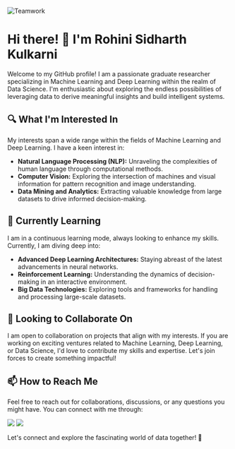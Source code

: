 ![Teamwork](https://media.giphy.com/media/dyzew7Py7bnW9DiJJj/giphy.gif)



# Hi there! 👋 I'm Rohini Sidharth Kulkarni

Welcome to my GitHub profile! I am a passionate graduate researcher specializing in Machine Learning and Deep Learning within the realm of Data Science. I'm enthusiastic about exploring the endless possibilities of leveraging data to derive meaningful insights and build intelligent systems.

## 🔍 What I'm Interested In
My interests span a wide range within the fields of Machine Learning and Deep Learning. I have a keen interest in:

- **Natural Language Processing (NLP):** Unraveling the complexities of human language through computational methods.
- **Computer Vision:** Exploring the intersection of machines and visual information for pattern recognition and image understanding.
- **Data Mining and Analytics:** Extracting valuable knowledge from large datasets to drive informed decision-making.

## 🌱 Currently Learning
I am in a continuous learning mode, always looking to enhance my skills. Currently, I am diving deep into:

- **Advanced Deep Learning Architectures:** Staying abreast of the latest advancements in neural networks.
- **Reinforcement Learning:** Understanding the dynamics of decision-making in an interactive environment.
- **Big Data Technologies:** Exploring tools and frameworks for handling and processing large-scale datasets.

## 💼 Looking to Collaborate On
I am open to collaboration on projects that align with my interests. If you are working on exciting ventures related to Machine Learning, Deep Learning, or Data Science, I'd love to contribute my skills and expertise. Let's join forces to create something impactful!

## 📫 How to Reach Me
Feel free to reach out for collaborations, discussions, or any questions you might have. You can connect with me through:

[<img src="https://img.icons8.com/color/48/000000/linkedin.png"/>](#[your-linkedin-profile](https://www.linkedin.com/in/rohinisidharthkulkarni/))
[<img src="https://img.icons8.com/fluent/48/000000/gmail.png"/>](mailto:rohinisidharth.kulkarni@sjsu.edu)

Let's connect and explore the fascinating world of data together! 🚀
